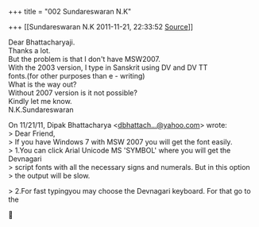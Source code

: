 +++
title = "002 Sundareswaran N.K"

+++
[[Sundareswaran N.K	2011-11-21, 22:33:52 [Source](https://groups.google.com/g/bvparishat/c/Jttg7TgrKWA)]]



Dear Bhattacharyaji.  
Thanks a lot.  
But the problem is that I don't have MSW2007.  
With the 2003 version, I type in Sanskrit using DV and DV TT  
fonts.(for other purposes than e - writing)  
What is the way out?  
Without 2007 version is it not possible?  
Kindly let me know.  
N.K.Sundareswaran

On 11/21/11, Dipak Bhattacharya \<[dbhattach...@yahoo.com]()\> wrote:  
\> Dear Friend,  
\> If you have Windows 7 with MSW 2007 you will get the font easily.  
\> 1.You can click Arial Unicode MS 'SYMBOL' where you will get the Devnagari  
\> script fonts with all the necessary signs and numerals. But in this option  
\> the output will be slow.  

\> 2.For fast typingyou may choose the Devnagari keyboard. For that go to the



